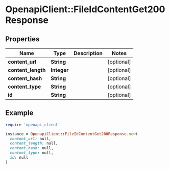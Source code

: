 # OpenapiClient::FileIdContentGet200Response

## Properties

| Name | Type | Description | Notes |
| ---- | ---- | ----------- | ----- |
| **content_url** | **String** |  | [optional] |
| **content_length** | **Integer** |  | [optional] |
| **content_hash** | **String** |  | [optional] |
| **content_type** | **String** |  | [optional] |
| **id** | **String** |  | [optional] |

## Example

```ruby
require 'openapi_client'

instance = OpenapiClient::FileIdContentGet200Response.new(
  content_url: null,
  content_length: null,
  content_hash: null,
  content_type: null,
  id: null
)
```

